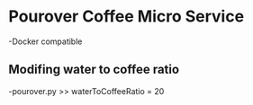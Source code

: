 # Pourover Coffee Micro Service
-Docker compatible

## Modifing water to coffee ratio
-pourover.py >> waterToCoffeeRatio = 20

